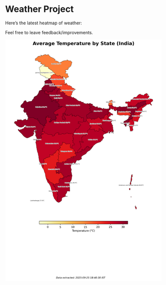 # Weather Project

Here’s the latest heatmap of weather:

Feel free to leave feedback/improvements.

![India Heatmap](docs/assets/india_heatmap.png?v=D53F48)
